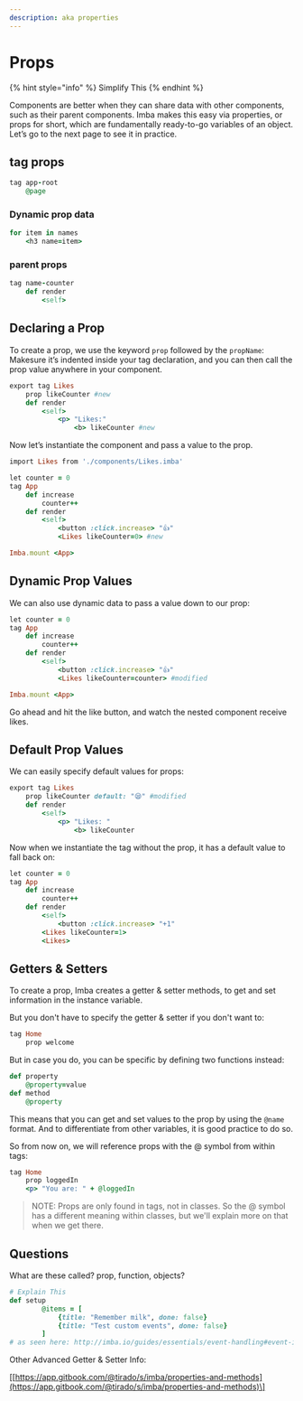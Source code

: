 ```yaml
---
description: aka properties
---
```


# Props

{% hint style="info" %}
Simplify This
{% endhint %}

Components are better when they can share data with other components, such as their parent components. Imba makes this easy via properties, or props for short, which are fundamentally ready-to-go variables of an object. Let’s go to the next page to see it in practice.

## tag props

```ruby
tag app-root
    @page
```

### Dynamic prop data

```ruby
for item in names
    <h3 name=item>
```

### parent props

```ruby
tag name-counter
    def render
        <self>
```

## Declaring a Prop

To create a prop, we use the keyword `prop` followed by the `propName`: Makesure it’s indented inside your tag declaration, and you can then call the prop value anywhere in your component.

```ruby
export tag Likes
    prop likeCounter #new
    def render
        <self>
            <p> "Likes:"
                <b> likeCounter #new
```

Now let’s instantiate the component and pass a value to the prop.

```ruby
import Likes from './components/Likes.imba'

let counter = 0
tag App
    def increase
        counter++
    def render
        <self>
            <button :click.increase> "👍"
            <Likes likeCounter=0> #new

Imba.mount <App>
```

## Dynamic Prop Values

We can also use dynamic data to pass a value down to our prop:

```ruby
let counter = 0
tag App
    def increase
        counter++
    def render
        <self>
            <button :click.increase> "👍"
            <Likes likeCounter=counter> #modified

Imba.mount <App>
```

Go ahead and hit the like button, and watch the nested component receive likes.

## Default Prop Values

We can easily specify default values for props:

```ruby
export tag Likes
    prop likeCounter default: "😪" #modified
    def render
        <self>
            <p> "Likes: "
                <b> likeCounter
```

Now when we instantiate the tag without the prop, it has a default value to fall back on:

```ruby
let counter = 0
tag App
    def increase
        counter++
    def render
        <self>
            <button :click.increase> "+1"
        <Likes likeCounter=1>
        <Likes>
```

## Getters & Setters

To create a prop, Imba creates a getter & setter methods, to get and set information in the instance variable.

But you don't have to specify the getter & setter if you don't want to:

```ruby
tag Home
    prop welcome
```

But in case you do, you can be specific by defining two functions instead:

```ruby
def property
    @property=value
def method
    @property
```

This means that you can get and set values to the prop by using the `@name` format. And to differentiate from other variables, it is good practice to do so.

So from now on, we will reference props with the @ symbol from within tags:

```ruby
tag Home
    prop loggedIn
    <p> "You are: " + @loggedIn
```

> NOTE: Props are only found in tags, not in classes. So the @ symbol has a different meaning within classes, but we'll explain more on that when we get there.

## Questions

What are these called? prop, function, objects?

```ruby
# Explain This
def setup
        @items = [
            {title: "Remember milk", done: false}
            {title: "Test custom events", done: false}
        ]
# as seen here: http://imba.io/guides/essentials/event-handling#event-interface
```

Other Advanced Getter & Setter Info:

\[[https://app.gitbook.com/@tirado/s/imba/properties-and-methods](https://app.gitbook.com/@tirado/s/imba/properties-and-methods)\]

